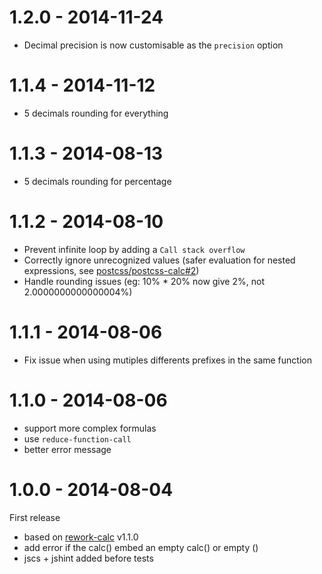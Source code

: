 # 1.2.0 - 2014-11-24

* Decimal precision is now customisable as the `precision` option

# 1.1.4 - 2014-11-12

* 5 decimals rounding for everything

# 1.1.3 - 2014-08-13

* 5 decimals rounding for percentage

# 1.1.2 - 2014-08-10

* Prevent infinite loop by adding a `Call stack overflow`
* Correctly ignore unrecognized values (safer evaluation for nested expressions, see [postcss/postcss-calc#2](https://github.com/postcss/postcss-calc/issues/2))
* Handle rounding issues (eg: 10% * 20% now give 2%, not 2.0000000000000004%)

# 1.1.1 - 2014-08-06

* Fix issue when using mutiples differents prefixes in the same function

# 1.1.0 - 2014-08-06

* support more complex formulas
* use `reduce-function-call`
* better error message


# 1.0.0 - 2014-08-04

First release

- based on [rework-calc](https://github.com/reworkcss/rework-calc) v1.1.0
- add error if the calc() embed an empty calc() or empty ()
- jscs + jshint added before tests
